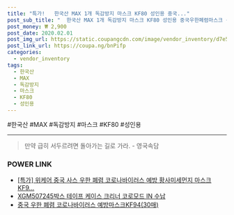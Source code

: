```yaml
--- 
title: "특가!   한국산 MAX 1개 독감방지 마스크 KF80 성인용 중국..." 
post_sub_title: "  한국산 MAX 1개 독감방지 마스크 KF80 성인용 중국우한폐렴마스크 신종코로나예방마스크" 
post_money: ₩ 2,900 
post_date: 2020.02.01 
post_img_url: https://static.coupangcdn.com/image/vendor_inventory/d7e5/2c540a99144cbb333f8fc26da3b9be0d09957b7861e5045b01206ce07388.jpg 
post_link_url: https://coupa.ng/bnPifp 
categories: 
  - vendor_inventory 
tags: 
  - 한국산 
  - MAX 
  - 독감방지 
  - 마스크 
  - KF80 
  - 성인용 
--- 
```

  #한국산 #MAX #독감방지 #마스크 #KF80 #성인용 
<hr> 

> 만약 급히 서두르려면 돌아가는 길로 가라. - 영국속담 


### POWER LINK

* <a href="https://blog.naver.com/santokki14/221788452188" target="_blank">[특가] 위케어 중국 사스 우한 폐렴 코로나바이러스 예방 황사미세먼지 마스크 KF9...</a>
* <a href="https://blog.naver.com/fasyy4321/221783620340" target="_blank">XGM507245박스 테이프 케이스 크리너 코로모드 IN 수납</a>
* <a href="https://blog.naver.com/an0733/221785660762" target="_blank">중국 우한 폐렴 코로나바이러스 예방마스크KF94(30매)</a>
